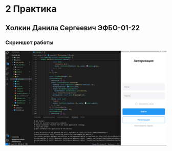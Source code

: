 # 2 Практика 
## Холкин Данила Сергеевич ЭФБО-01-22
### Скриншот работы
<img src="/-static/practice_2/pks2.png" />
